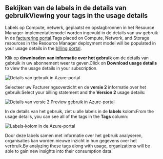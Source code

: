 


## <a name="viewing-your-tags-in-the-usage-details"></a><span data-ttu-id="87980-101">Bekijken van de labels in de details van gebruik</span><span class="sxs-lookup"><span data-stu-id="87980-101">Viewing your tags in the usage details</span></span>
<span data-ttu-id="87980-102">Labels op Compute, netwerk, geplaatst en opslagbronnen in het Resource Manager-implementatiemodel worden ingevuld in de details van uw gebruik in de [facturering portal](https://account.windowsazure.com/).</span><span class="sxs-lookup"><span data-stu-id="87980-102">Tags placed on Compute, Network, and Storage resources in the Resource Manager deployment model will be populated in your usage details in the [billing portal](https://account.windowsazure.com/).</span></span>

<span data-ttu-id="87980-103">Klik op **downloaden van informatie over het gebruik** om de details van gebruik in uw abonnement weer te geven.</span><span class="sxs-lookup"><span data-stu-id="87980-103">Click on **Download usage details** to view the usage details in your subscription.</span></span>

![Details van gebruik in Azure-portal](./media/virtual-machines-common-tag-usage/azure-portal-tags-usage-details.png)

<span data-ttu-id="87980-105">Selecteer uw Factureringsoverzicht en de **versie 2** informatie over het gebruik:</span><span class="sxs-lookup"><span data-stu-id="87980-105">Select your billing statement and the **Version 2** usage details:</span></span>

![Details van versie 2 Preview gebruik in Azure-portal](./media/virtual-machines-common-tag-usage/azure-portal-version2-usage-details.png)

<span data-ttu-id="87980-107">In de details van het gebruik, ziet u alle labels in de **labels** kolom:</span><span class="sxs-lookup"><span data-stu-id="87980-107">From the usage details, you can see all of the tags in the **Tags** column:</span></span>

![Labels-kolom in de Azure-portal](./media/virtual-machines-common-tag-usage/azure-portal-tags-column.png)

<span data-ttu-id="87980-109">Door deze labels samen met informatie over het gebruik analyseren, organisaties kan worden nieuwe inzicht in hun gegevens over het verbruik.</span><span class="sxs-lookup"><span data-stu-id="87980-109">By analyzing these tags along with usage, organizations will be able to gain new insights into their consumption data.</span></span>

